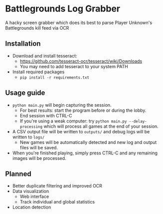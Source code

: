 # Battlegrounds Log Grabber
A hacky screen grabber which does its best to parse Player Unknown's Battlegrounds kill feed via OCR
## Installation
* Download and install tesseract:
  * https://github.com/tesseract-ocr/tesseract/wiki/Downloads
  * You may need to add tesseract to your system PATH
* Install required packages
  * `pip install -r requirements.txt`

## Usage guide
* `python main.py` will begin capturing the session.
  * For best results: start the program before or during the lobby.
  * End session with CTRL-C
  * If you're using a weak computer: try `python main.py --delay-processing` which will process all games at the end of your session.
* A CSV output file will be written to `outputs/` and debug logs will be written to `logs/`
  * New games will be automatically detected and new log and output files will be saved.
* When you're finished playing, simply press CTRL-C and any remaining images will be processed.
## Planned
* Better duplicate filtering and improved OCR
* Data visualization
  * Web interface
  * Track individual and global statistics
* Location detection
